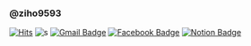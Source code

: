 ### @ziho9593

[![Hits](https://hits.seeyoufarm.com/api/count/incr/badge.svg?url=https%3A%2F%2Fgithub.com%2Fziho9593%2Fhit-counter)](https://hits.seeyoufarm.com) ![s](https://komarev.com/ghpvc/?username=ziho9593) [![Gmail Badge](https://img.shields.io/badge/Gmail-d14836?style=flat-square&logo=Gmail&logoColor=white&link=mailto:snugyun01@gmail.com)](mailto:hanjyov@gmail.com) [![Facebook Badge](https://img.shields.io/badge/facebook-1877f2?style=flat-square&logo=facebook&logoColor=white&link=https://www.facebook.com/zzsza)](https://facebook.com/ziho9593) [![Notion Badge](https://img.shields.io/badge/notion-000000?style=flat-square&logo=notion&logoColor=white&link=https://www.facebook.com/zzsza)](https://www.notion.so/ziho9593-43b7f90598fe4ca1aeff67bcc9c2885e)

<!-- [![Top Langs](https://github-readme-stats.vercel.app/api/top-langs/?username=ziho9593&layout=compact)](https://github.com/anuraghazra/github-readme-stats) -->
